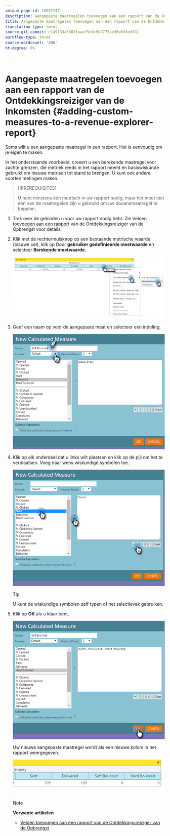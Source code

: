 ```yaml
---
unique-page-id: 10097747
description: Aangepaste maatregelen toevoegen aan een rapport van de Ontdekkingsreiziger van de Inkomsten - Marketo Docs - de Documentatie van het Product
title: Aangepaste maatregelen toevoegen aan een rapport van de Ontdekkingsreiziger van de Inkomsten
translation-type: tm+mt
source-git-commit: e149133a5383faaef5e9c9b7775ae36e633ed7b1
workflow-type: tm+mt
source-wordcount: '206'
ht-degree: 0%

---
```



# Aangepaste maatregelen toevoegen aan een rapport van de Ontdekkingsreiziger van de Inkomsten {#adding-custom-measures-to-a-revenue-explorer-report}

Soms wilt u een aangepaste maatregel in een rapport. Het is eenvoudig om je eigen te maken.

In het onderstaande voorbeeld, creeert u een berekende maatregel voor zachte grenzen, die metriek reeds in het rapport neemt en basiswiskunde gebruikt om nieuwe metrisch tot stand te brengen. U kunt ook andere soorten metingen maken.

>[!PREREQUISITES]
>
>U hebt minstens één metrisch in uw rapport nodig, maar het moet niet één van de maatregelen zijn u gebruikt om uw douanemaatregel te bepalen.

1. Trek over de gebieden u voor uw rapport nodig hebt. Zie Velden [toevoegen aan een rapport](adding-fields-to-a-revenue-explorer-report.md) van de Ontdekkingsreiziger van de Opbrengst voor details.
1. Klik met de rechtermuisknop op een bestaande metrische waarde (blauwe cel), klik op Door **gebruiker gedefinieerde meetwaarde** en selecteer **Berekende meetwaarde**.

   ![](assets/image2016-1-26-11-3a7-3a49.png)

1. Geef een naam op voor de aangepaste maat en selecteer een indeling.

   ![](assets/image2016-1-26-11-3a26-3a23.png)

1. Klik op elk onderdeel dat u links wilt plaatsen en klik op de pijl om het te verplaatsen. Voeg naar wens wiskundige symbolen toe.

   ![](assets/image2016-1-26-11-3a16-3a55.png)

   >[!TIP]
   >
   >U kunt de wiskundige symbolen zelf typen of het selectievak gebruiken.

1. Klik op **OK** als u klaar bent.

   ![](assets/image2016-1-26-11-3a37-3a27.png)

   Uw nieuwe aangepaste maatregel wordt als een nieuwe kolom in het rapport weergegeven.

   ![](assets/image2016-1-26-11-3a29-3a16.png)

   >[!NOTE]
   >
   >**Verwante artikelen**
   >
   >    
   >    
   >    * [Velden toevoegen aan een rapport van de Ontdekkingsreiziger van de Opbrengst](adding-fields-to-a-revenue-explorer-report.md)


